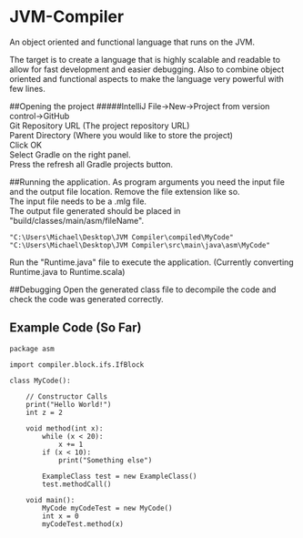 # JVM-Compiler #

An object oriented and functional language that runs on the JVM.

The target is to create a language that is highly scalable and readable to allow for fast development and easier debugging. Also to combine object oriented and functional aspects to make the language very powerful with few lines. 

##Opening the project
#####IntelliJ
File->New->Project from version control->GitHub  
Git Repository URL (The project repository URL)  
Parent Directory (Where you would like to store the project)  
Click OK  
Select Gradle on the right panel.   
Press the refresh all Gradle projects button.  

##Running the application. 
As program arguments you need the input file and the output file location. Remove the file extension like so.   
The input file needs to be a .mlg file.  
The output file generated should be placed in "build/classes/main/asm/fileName".
```
"C:\Users\Michael\Desktop\JVM Compiler\compiled\MyCode" "C:\Users\Michael\Desktop\JVM Compiler\src\main\java\asm\MyCode"
```
Run the "Runtime.java" file to execute the application. (Currently converting Runtime.java to Runtime.scala)

##Debugging
Open the generated class file to decompile the code and check the code was generated correctly. 

## Example Code (So Far)
```
package asm

import compiler.block.ifs.IfBlock

class MyCode():

    // Constructor Calls
    print("Hello World!")
    int z = 2

    void method(int x):
        while (x < 20):
            x += 1
        if (x < 10):
            print("Something else")
           
        ExampleClass test = new ExampleClass()
        test.methodCall()
        
    void main():
        MyCode myCodeTest = new MyCode()
        int x = 0
        myCodeTest.method(x)
```

